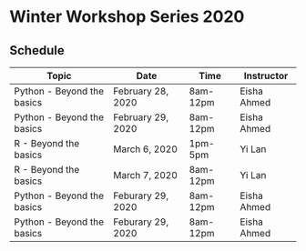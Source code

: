 # Winter Workshop Series 2020

## Schedule

| Topic | Date | Time | Instructor | 
| ------| ---- | -----| ---------- |
| Python - Beyond the basics | February 28, 2020 | 8am-12pm | Eisha Ahmed | 
| Python - Beyond the basics | February 29, 2020 | 8am-12pm | Eisha Ahmed | 
| R - Beyond the basics | March 6, 2020 | 1pm-5pm | Yi Lan | 
| R - Beyond the basics | March 7, 2020 | 8am-12pm | Yi Lan | 
| Python - Beyond the basics | Feburary 29, 2020 | 8am-12pm | Eisha Ahmed | 
| Python - Beyond the basics | Feburary 29, 2020 | 8am-12pm | Eisha Ahmed | 


